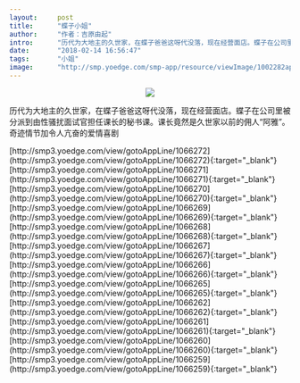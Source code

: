 ```yaml
---
layout:     post
title:      "蝶子小姐"
author:     "作者：吉原由起"
intro:      "历代为大地主的久世家，在蝶子爸爸这呀代没落，现在经营面店。蝶子在公司里被分派到由性骚扰面试官担任课长的秘书课。课长竟然是久世家以前的佣人“阿雅”。奇迹情节加令人亢奋的爱情喜剧"
date:       "2018-02-14 16:56:47"
tags:       "小姐"
image:      "http://smp.yoedge.com/smp-app/resource/viewImage/1002282appline.png"
---
```

<div style="text-align: center">
<p><img src="http://smp.yoedge.com/smp-app/resource/viewImage/1002282appline.png"/></p>
</div>
<p class="post-meta">
<span>历代为大地主的久世家，在蝶子爸爸这呀代没落，现在经营面店。蝶子在公司里被分派到由性骚扰面试官担任课长的秘书课。课长竟然是久世家以前的佣人“阿雅”。奇迹情节加令人亢奋的爱情喜剧</span>
</p>
[http://smp3.yoedge.com/view/gotoAppLine/1066272](http://smp3.yoedge.com/view/gotoAppLine/1066272){:target="_blank"}
[http://smp3.yoedge.com/view/gotoAppLine/1066271](http://smp3.yoedge.com/view/gotoAppLine/1066271){:target="_blank"}
[http://smp3.yoedge.com/view/gotoAppLine/1066270](http://smp3.yoedge.com/view/gotoAppLine/1066270){:target="_blank"}
[http://smp3.yoedge.com/view/gotoAppLine/1066269](http://smp3.yoedge.com/view/gotoAppLine/1066269){:target="_blank"}
[http://smp3.yoedge.com/view/gotoAppLine/1066268](http://smp3.yoedge.com/view/gotoAppLine/1066268){:target="_blank"}
[http://smp3.yoedge.com/view/gotoAppLine/1066267](http://smp3.yoedge.com/view/gotoAppLine/1066267){:target="_blank"}
[http://smp3.yoedge.com/view/gotoAppLine/1066266](http://smp3.yoedge.com/view/gotoAppLine/1066266){:target="_blank"}
[http://smp3.yoedge.com/view/gotoAppLine/1066265](http://smp3.yoedge.com/view/gotoAppLine/1066265){:target="_blank"}
[http://smp3.yoedge.com/view/gotoAppLine/1066262](http://smp3.yoedge.com/view/gotoAppLine/1066262){:target="_blank"}
[http://smp3.yoedge.com/view/gotoAppLine/1066261](http://smp3.yoedge.com/view/gotoAppLine/1066261){:target="_blank"}
[http://smp3.yoedge.com/view/gotoAppLine/1066260](http://smp3.yoedge.com/view/gotoAppLine/1066260){:target="_blank"}
[http://smp3.yoedge.com/view/gotoAppLine/1066259](http://smp3.yoedge.com/view/gotoAppLine/1066259){:target="_blank"}


